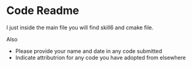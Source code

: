 # Code Readme

I just inside the main file you will find skill6 and cmake file.

Also
- Please provide your name and date in any code submitted
- Indicate attributrion for any code you have adopted from elsewhere
